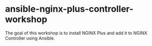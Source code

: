 # ansible-nginx-plus-controller-workshop

The goal of this workshop is to install NGINX Plus and add it to NGINX Controller using Ansible.
